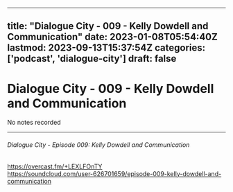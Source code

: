 
---
title: "Dialogue City - 009 - Kelly Dowdell and Communication"
date: 2023-01-08T05:54:40Z
lastmod: 2023-09-13T15:37:54Z
categories: ['podcast', 'dialogue-city']
draft: false
---


# Dialogue City - 009 - Kelly Dowdell and Communication

No notes recorded

- - -
###### Dialogue City - Episode 009: Kelly Dowdell and Communication

https://overcast.fm/+LEXLFOnTY  
https://soundcloud.com/user-626701659/episode-009-kelly-dowdell-and-communication

<!-- #public #podcast #dialogue-city -->

<!-- {BearID:7D48DDCC-A215-48CF-BD04-ADCECF2E6845-28016-00002D97E052FA04} -->
